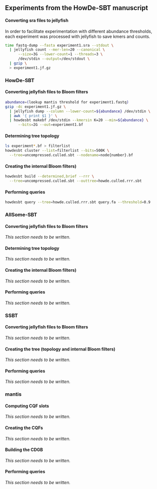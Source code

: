 ## Experiments from the HowDe-SBT manuscript

#### Converting sra files to jellyfish

In order to facilitate experimentation with different abundance thresholds,
each experiment was processed with jellyfish to save kmers and counts.

```bash  
time fastq-dump --fasta experiment1.sra --stdout \
  | jellyfish count --mer-len=20 --canonical \
      --size=3G --lower-count=1 --threads=3 \
      /dev/stdin --output=/dev/stdout \
  | gzip \
  > experiment1.jf.gz
```

### HowDe-SBT

#### Converting jellyfish files to Bloom filters

```bash  
abundance=(lookup mantis threshold for experiment1.fastq) 
gzip -dc experiment1.jf.gz \
  | jellyfish dump --column --lower-count=${abundance} /dev/stdin \
  | awk '{ print $1 }' \
  | howdesbt makebf /dev/stdin --kmersin K=20 --min=${abundance} \
      --bits=2G --out=experiment1.bf
```

#### Determining tree topology

```bash  
ls experiment*.bf > filterlist
howdesbt cluster --list=filterlist --bits=500K \
  --tree=uncompressed.culled.sbt --nodename=node{number}.bf
```

#### Creating the internal Bloom filters)

```bash  
howdesbt build --determined,brief --rrr \
  --tree=uncompressed.culled.sbt --outtree=howde.culled.rrr.sbt
```

#### Performing queries

```bash  
howdesbt query --tree=howde.culled.rrr.sbt query.fa --threshold=0.9
```

### AllSome-SBT

#### Converting jellyfish files to Bloom filters

_This section needs to be written._

#### Determining tree topology

_This section needs to be written._

#### Creating the internal Bloom filters)

_This section needs to be written._

#### Performing queries

_This section needs to be written._

### SSBT

#### Converting jellyfish files to Bloom filters

_This section needs to be written._

#### Creating the tree (topology and internal Bloom filters)

_This section needs to be written._

#### Performing queries

_This section needs to be written._

### mantis

#### Computing CQF slots

_This section needs to be written._

#### Creating the CQFs

_This section needs to be written._

#### Building the CDGB

_This section needs to be written._

#### Performing queries

_This section needs to be written._
